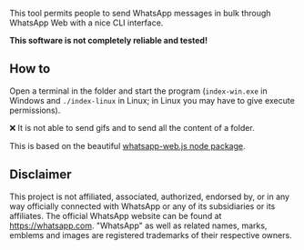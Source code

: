 This tool permits people to send WhatsApp messages in bulk through WhatsApp Web with a nice CLI interface.

**This software is not completely reliable and tested!**

## How to

Open a terminal in the folder and start the program (`index-win.exe` in Windows and `./index-linux` in Linux; in Linux you may have to give execute permissions).

:x: It is not able to send gifs and to send all the content of a folder.


This is based on the beautiful [whatsapp-web.js node package](https://github.com/pedroslopez/whatsapp-web.js).

## Disclaimer
This project is not affiliated, associated, authorized, endorsed by, or in any way officially connected with WhatsApp or any of its subsidiaries or its affiliates. The official WhatsApp website can be found at https://whatsapp.com. "WhatsApp" as well as related names, marks, emblems and images are registered trademarks of their respective owners.
